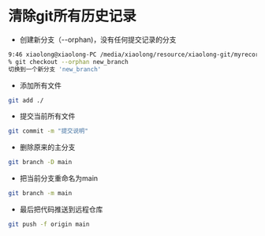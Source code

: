 # 清除git所有历史记录

- 创建新分支（--orphan)，没有任何提交记录的分支

```bash
9:46 xiaolong@xiaolong-PC /media/xiaolong/resource/xiaolong-git/myrecording
% git checkout --orphan new_branch        
切换到一个新分支 'new_branch'
```

- 添加所有文件

```bash
git add ./
```

- 提交当前所有文件

```bash
git commit -m "提交说明"
```

- 删除原来的主分支

```bash
git branch -D main
```

- 把当前分支重命名为main

```bash
git branch -m main
```

- 最后把代码推送到远程仓库

```bash
git push -f origin main
```

